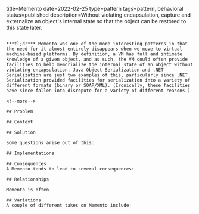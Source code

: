 title=Memento
date=2022-02-25
type=pattern
tags=pattern, behavioral
status=published
description=Without violating encapsulation, capture and externalize an object's internal state so that the object can be restored to this state later.
~~~~~~

***tl;dr*** Memento was one of the more interesting patterns in that the need for it almost entirely disappears when we move to virtual-machine-based platforms. By definition, a VM has full and intimate knowledge of a given object, and as such, the VM could often provide facilities to help memorialize the internal state of an object without violating encapsulation. Java Object Serialization and .NET Serialization are just two examples of this, particularly since .NET Serialization provided facilities for serialization into a variety of different formats (binary or SOAP/XML). (Ironically, these facilities have since fallen into disrepute for a variety of different reasons.)

<!--more-->

## Problem

## Context

## Solution

Some questions arise out of this:

## Implementations

## Consequences
A Memento tends to lead to several consequences:

## Relationships

Memento is often 

## Variations
A couple of different takes on Memento include:


